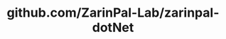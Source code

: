 ---
layout: post
title: github.com/ZarinPal-Lab/zarinpal-dotNet
categories: link
tags: [انگلیسی, گیت‌هاب, برنامه‌نویسی]
---